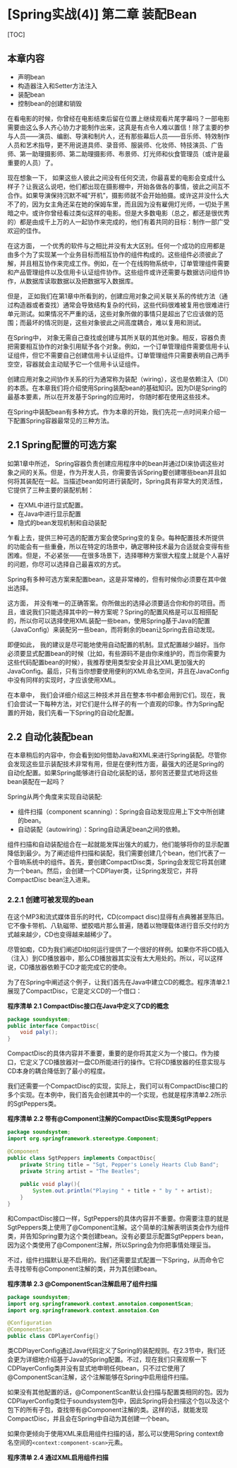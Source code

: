 # [Spring实战(4)] 第二章 装配Bean

[TOC]

## 本章内容

- 声明bean
- 构造器注入和Setter方法注入
- 装配bean
- 控制bean的创建和销毁

在看电影的时候，你曾经在电影结束后留在位置上继续观看片尾字幕吗？一部电影需要由这么多人齐心协力才能制作出来，这真是有点令人难以置信！除了主要的参与人员——演员、编剧、导演和制片人，还有那些幕后人员——音乐师、特效制作人员和艺术指导，更不用说道具师、录音师、服装师、化妆师、特技演员、广告师、第一助理摄影师、第二助理摄影师、布景师、灯光师和伙食管理员（或许是最重要的人员）了。

现在想象一下， 如果这些人彼此之间没有任何交流，你最喜爱的电影会变成什么样子？让我这么说吧，他们都出现在摄影棚中，开始各做各的事情，彼此之间互不合作。如果导演保持沉默不喊“开机”，摄影师就不会开始拍摄。或许这并没什么大不了的，因为女主角还呆在她的保姆车里，而且因为没有雇佣灯光师，一切处于黑暗之中。或许你曾经看过类似这样的电影。但是大多数电影（总之，都还是很优秀的）都是由成千上万的人一起协作来完成的，他们有着共同的目标：制作一部广受欢迎的佳作。

在这方面， 一个优秀的软件与之相比并没有太大区别。任何一个成功的应用都是由多个为了实现某一个业务目标而相互协作的组件构成的。这些组件必须彼此了解，并且相互协作来完成工作。例如，在一个在线购物系统中，订单管理组件需要和产品管理组件以及信用卡认证组件协作。这些组件或许还需要与数据访问组件协作，从数据库读取数据以及把数据写入数据库。

但是， 正如我们在第1章中所看到的，创建应用对象之间关联关系的传统方法（通过构造器或者查找）通常会导致结构复杂的代码，这些代码很难被复用也很难进行单元测试。如果情况不严重的话，这些对象所做的事情只是超出了它应该做的范围；而最坏的情况则是，这些对象彼此之间高度耦合，难以复用和测试。

在Spring中， 对象无需自己查找或创建与其所关联的其他对象。相反，容器负责把需要相互协作的对象引用赋予各个对象。例如，一个订单管理组件需要信用卡认证组件，但它不需要自己创建信用卡认证组件。订单管理组件只需要表明自己两手空空，容器就会主动赋予它一个信用卡认证组件。

创建应用对象之间协作关系的行为通常称为装配（wiring），这也是依赖注入（DI）的本质。在本章我们将介绍使用Spring装配bean的基础知识。因为DI是Spring的最基本要素，所以在开发基于Spring的应用时， 你随时都在使用这些技术。

在Spring中装配bean有多种方式。作为本章的开始，我们先花一点时间来介绍一下配置Spring容器最常见的三种方法。

## 2.1 Spring配置的可选方案
如第1章中所述， Spring容器负责创建应用程序中的bean并通过DI来协调这些对象之间的关系。但是，作为开发人员，你需要告诉Spring要创建哪些bean并且如何将其装配在一起。当描述bean如何进行装配时，Spring具有非常大的灵活性，它提供了三种主要的装配机制：

- 在XML中进行显式配置。
- 在Java中进行显示配置
- 隐式的bean发现机制和自动装配

乍看上去，提供三种可选的配置方案会使Spring变的复杂。每种配置技术所提供的功能会有一些重叠，所以在特定的场景中，确定哪种技术最为合适就会变得有些困难。但是，不必紧张——在很多场景下，选择哪种方案很大程度上就是个人喜好的问题，你尽可以选择自己最喜欢的方式。

Spring有多种可选方案来配置bean，这是非常棒的，但有时候你必须要在其中做出选择。

这方面， 并没有唯一的正确答案。你所做出的选择必须要适合你和你的项目。而且，谁说我们只能选择其中的一种方案呢？Spring的配置风格是可以互相搭配的，所以你可以选择使用XML装配一些bean，使用Spring基于Java的配置（JavaConfig）来装配另一些bean，而将剩余的bean让Spring去自动发现。

即便如此， 我的建议是尽可能地使用自动配置的机制。显式配置越少越好。当你必须要显式配置bean的时候（比如，有些源码不是由你来维护的，而当你需要为这些代码配置bean的时候），我推荐使用类型安全并且比XML更加强大的JavaConfig。最后，只有当你想要使用便利的XML命名空间，并且在JavaConfig中没有同样的实现时，才应该使用XML。

在本章中， 我们会详细介绍这三种技术并且在整本书中都会用到它们。现在，我们会尝试一下每种方法，对它们是什么样子的有一个直观的印象。作为Spring配置的开始，我们先看一下Spring的自动化配置。

## 2.2 自动化装配bean

在本章稍后的内容中，你会看到如何借助Java和XML来进行Spring装配。尽管你会发现这些显示装配技术非常有用，但是在便利性方面，最强大的还是Spring的自动化配置。如果Spring能够进行自动化装配的话，那何苦还要显式地将这些bean装配在一起吗？

Spring从两个角度来实现自动装配:
- 组件扫描（component scanning）：Spring会自动发现应用上下文中所创建的bean。
- 自动装配（autowiring）：Spring自动满足bean之间的依赖。

组件扫描和自动装配组合在一起就能发挥出强大的威力，他们能够将你的显示配置降低到最少。为了阐述组件扫描和装配，我们需要创建几个bean，他们代表了一个音响系统中的组件。首先，要创建CompactDisc类，Spring会发现它将其创建为一个bean。然后，会创建一个CDPlayer类，让Spring发现它，并将CompactDisc bean注入进来。

### 2.2.1 创建可被发现的bean

在这个MP3和流式媒体音乐的时代，CD(compact disc)显得有点典雅甚至陈旧。它不像卡带机、八轨磁带、塑胶唱片那么普遍，随着以物理载体进行音乐交付的方式越来越少，CD也变得越来越稀少了。

尽管如痴，CD为我们阐述DI如何运行提供了一个很好的样例。如果你不将CD插入（注入）到CD播放器中，那么CD播放器其实没有太大用处的。所以，可以这样说，CD播放器依赖于CD才能完成它的使命。

为了在Spring中阐述这个例子，让我们首先在Java中建立CD的概念。程序清单2.1展现了CompactDisc，它是定义CD的一个借口：

**程序清单 2.1 CompactDisc接口在Java中定义了CD的概念**

```java
package soundsystem;
public interface CompactDisc{
    void paly();
}
```

CompactDisc的具体内容并不重要，重要的是你将其定义为一个接口。作为接口，它定义了CD播放器对一盘CD所能进行的操作。它将CD播放器的任意实现与CD本身的耦合降低到了最小的程度。

我们还需要一个CompactDisc的实现，实际上，我们可以有CompactDisc接口的多个实现。在本例中，我们首先会创建其中的一个实现，也就是程序清单2.2所示的SgtPeppers类。

**程序清单 2.2 带有@Component注解的CompactDisc实现类SgtPeppers**

```java
package soundsystem;
import org.springframework.stereotype.Component;

@Component
public class SgtPeppers implements CompactDisc{
    private String title = "Sgt, Pepper's Lonely Hearts Club Band";
    private String artist = "The Beatles";
    
    public void play(){
        System.out.println("Playing " + title + " by " + artist);
    }
}
```

和CompactDisc接口一样，SgtPeppers的具体内容并不重要。你需要注意的就是SgtPeppers类上使用了@Component注解。这个简单的注解表明该类会作为组件类，并告知Spring要为这个类创建bean。没有必要显示配置SgtPeppers bean，因为这个类使用了@Component注解，所以Spring会为你把事情处理妥当。

不过，组件扫描默认是不启用的。我们还需要显式配置一下Spring，从而命令它去寻找带有@Component注解的类，并为其创建bean。

**程序清单 2.3 @ComponentScan注解启用了组件扫描**

```java
package soundsystem;
import org.springframework.context.annotaion.componentScan;
import org.springframework.context.annotaion.Con

@Configuration
@ComponentScan
public class CDPlayerConfig{}
```

类CDPlayerConfig通过Java代码定义了Spring的装配规则。在2.3节中，我们还会更为详细地介绍基于Java的Spring配置。不过，现在我们只需观察一下CDPlayerConfig类并没有显式地申明任何bean，只不过它使用了@ComponentScan注解，这个注解能够在Spring中启用组件扫描。

如果没有其他配置的话，@ComponentScan默认会扫描与配置类相同的包。因为CDPlayerConfig类位于soundsystem包中，因此Spring将会扫描这个包以及这个包下的所有子包，查找带有@Component注解的类。这样的话，就能发现CompactDisc，并且会在Spring中自动为其创建一个bean。

如果你更倾向于使用XML来启用组件扫描的话，那么可以使用Spring context命名空间的`<context:component-scan>`元素。

**程序清单 2.4 通过XML启用组件扫描**

